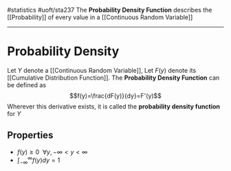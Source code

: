 #statistics #uoft/sta237 
The **Probability Density Function** describes the [[Probability]] of every value in a [[Continuous Random Variable]]

---
# Probability Density
Let $Y$ denote a [[Continuous Random Variable]], Let $F(y)$ denote its [[Cumulative Distribution Function]]. The **Probability Density Function** can be defined as $$f(y)=\frac{dF(y)}{dy}=F'(y)$$
Wherever this derivative exists, it is called the **probability density function** for $Y$

## Properties
- $f(y) \geq 0  \ \ \forall y, -\infty < y < \infty$
- $\int_{-\infty}^{\infty}f(y)dy=1$
